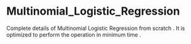 # Multinomial_Logistic_Regression
Complete details of Multinomial Logistic Regression from scratch . It is optimized to perform the operation in minimum time .
